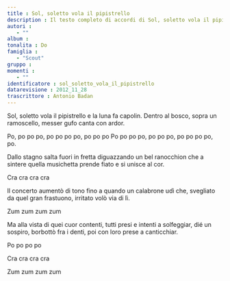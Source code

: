 ```yaml
--- 
title : Sol, soletto vola il pipistrello
description : Il testo completo di accordi di Sol, soletto vola il pipistrello. Inseriscila nel tuo canzoniere!
autori : 
   - ""
album : 
tonalita : Do
famiglia : 
   - "Scout"
gruppo : 
momenti : 
   - ""
identificatore : sol_soletto_vola_il_pipistrello
datarevisione : 2012_11_28
trascrittore : Antonio Badan
--- 
```




Sol, soletto vola il pipistrello
e la luna fa capolin.
Dentro al bosco, sopra un ramoscello,
messer gufo canta con ardor.


Po, po po po, po po po po, po po po
Po po po po, po po po, po po po po, po.


Dallo stagno salta fuori in fretta
diguazzando un bel ranocchion
che a sintere quella musichetta
prende fiato e si unisce al cor.


Cra cra cra cra


Il concerto aumentò di tono
fino a quando un calabrone udì
che, svegliato da quel gran frastuono,
irritato volò via di lì.


Zum zum zum zum


Ma alla vista di quei cuor contenti,
tutti presi e intenti a solfeggiar,
dié un sospiro, borbottò fra i denti,
poi con loro prese a canticchiar.


Po po po po


Cra cra cra cra


Zum zum zum zum


